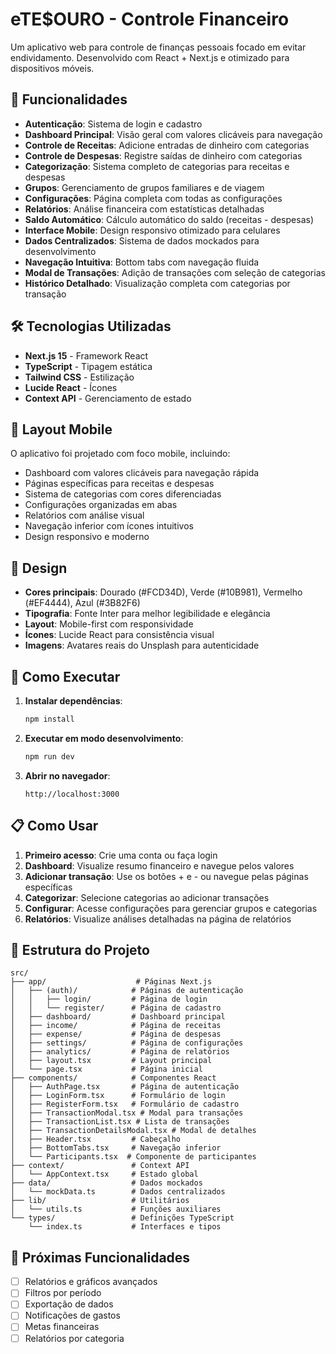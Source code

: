 # eTE$OURO - Controle Financeiro

Um aplicativo web para controle de finanças pessoais focado em evitar endividamento. Desenvolvido com React + Next.js e otimizado para dispositivos móveis.

## 🚀 Funcionalidades

- **Autenticação**: Sistema de login e cadastro
- **Dashboard Principal**: Visão geral com valores clicáveis para navegação
- **Controle de Receitas**: Adicione entradas de dinheiro com categorias
- **Controle de Despesas**: Registre saídas de dinheiro com categorias
- **Categorização**: Sistema completo de categorias para receitas e despesas
- **Grupos**: Gerenciamento de grupos familiares e de viagem
- **Configurações**: Página completa com todas as configurações
- **Relatórios**: Análise financeira com estatísticas detalhadas
- **Saldo Automático**: Cálculo automático do saldo (receitas - despesas)
- **Interface Mobile**: Design responsivo otimizado para celulares
- **Dados Centralizados**: Sistema de dados mockados para desenvolvimento
- **Navegação Intuitiva**: Bottom tabs com navegação fluida
- **Modal de Transações**: Adição de transações com seleção de categorias
- **Histórico Detalhado**: Visualização completa com categorias por transação

## 🛠️ Tecnologias Utilizadas

- **Next.js 15** - Framework React
- **TypeScript** - Tipagem estática
- **Tailwind CSS** - Estilização
- **Lucide React** - Ícones
- **Context API** - Gerenciamento de estado

## 📱 Layout Mobile

O aplicativo foi projetado com foco mobile, incluindo:

- Dashboard com valores clicáveis para navegação rápida
- Páginas específicas para receitas e despesas
- Sistema de categorias com cores diferenciadas
- Configurações organizadas em abas
- Relatórios com análise visual
- Navegação inferior com ícones intuitivos
- Design responsivo e moderno

## 🎨 Design

- **Cores principais**: Dourado (#FCD34D), Verde (#10B981), Vermelho (#EF4444), Azul (#3B82F6)
- **Tipografia**: Fonte Inter para melhor legibilidade e elegância
- **Layout**: Mobile-first com responsividade
- **Ícones**: Lucide React para consistência visual
- **Imagens**: Avatares reais do Unsplash para autenticidade

## 🚀 Como Executar

1. **Instalar dependências**:
   ```bash
   npm install
   ```

2. **Executar em modo desenvolvimento**:
   ```bash
   npm run dev
   ```

3. **Abrir no navegador**:
   ```
   http://localhost:3000
   ```

## 📋 Como Usar

1. **Primeiro acesso**: Crie uma conta ou faça login
2. **Dashboard**: Visualize resumo financeiro e navegue pelos valores
3. **Adicionar transação**: Use os botões + e - ou navegue pelas páginas específicas
4. **Categorizar**: Selecione categorias ao adicionar transações
5. **Configurar**: Acesse configurações para gerenciar grupos e categorias
6. **Relatórios**: Visualize análises detalhadas na página de relatórios

## 🔧 Estrutura do Projeto

```
src/
├── app/                    # Páginas Next.js
│   ├── (auth)/            # Páginas de autenticação
│   │   ├── login/         # Página de login
│   │   └── register/      # Página de cadastro
│   ├── dashboard/         # Dashboard principal
│   ├── income/            # Página de receitas
│   ├── expense/           # Página de despesas
│   ├── settings/          # Página de configurações
│   ├── analytics/         # Página de relatórios
│   ├── layout.tsx         # Layout principal
│   └── page.tsx           # Página inicial
├── components/            # Componentes React
│   ├── AuthPage.tsx       # Página de autenticação
│   ├── LoginForm.tsx      # Formulário de login
│   ├── RegisterForm.tsx   # Formulário de cadastro
│   ├── TransactionModal.tsx # Modal para transações
│   ├── TransactionList.tsx # Lista de transações
│   ├── TransactionDetailsModal.tsx # Modal de detalhes
│   ├── Header.tsx         # Cabeçalho
│   ├── BottomTabs.tsx     # Navegação inferior
│   └── Participants.tsx  # Componente de participantes
├── context/               # Context API
│   └── AppContext.tsx     # Estado global
├── data/                  # Dados mockados
│   └── mockData.ts        # Dados centralizados
├── lib/                   # Utilitários
│   └── utils.ts           # Funções auxiliares
└── types/                 # Definições TypeScript
    └── index.ts           # Interfaces e tipos
```

## 🔮 Próximas Funcionalidades

- [ ] Relatórios e gráficos avançados
- [ ] Filtros por período
- [ ] Exportação de dados
- [ ] Notificações de gastos
- [ ] Metas financeiras
- [ ] Relatórios por categoria